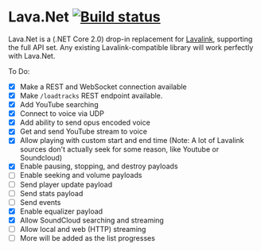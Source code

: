 # Lava.Net [![Build status](https://ci.appveyor.com/api/projects/status/q3v8ygegrjdx0fb7?svg=true)](https://ci.appveyor.com/project/WorkingRobot/lava-net)

Lava.Net is a (.NET Core 2.0) drop-in replacement for [Lavalink](https://github.com/Frederikam/Lavalink), supporting the full API set. Any existing Lavalink-compatible library will work perfectly with Lava.Net.

To Do:
 - [x] Make a REST and WebSocket connection available
 - [x] Make `/loadtracks` REST endpoint available.
 - [x] Add YouTube searching
 - [x] Connect to voice via UDP
 - [x] Add ability to send opus encoded voice
 - [x] Get and send YouTube stream to voice
 - [x] Allow playing with custom start and end time (Note: A lot of Lavalink sources don't actually seek for some reason, like Youtube or Soundcloud)
 - [x] Enable pausing, stopping, and destroy payloads
 - [ ] Enable seeking and volume payloads
 - [ ] Send player update payload
 - [ ] Send stats payload
 - [ ] Send events
 - [x] Enable equalizer payload
 - [x] Allow SoundCloud searching and streaming
 - [ ] Allow local and web (HTTP) streaming
 - [ ] More will be added as the list progresses
